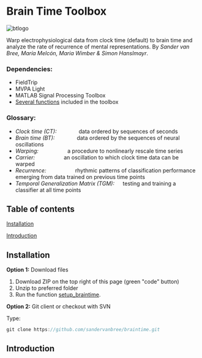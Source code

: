 # Brain Time Toolbox

![btlogo](https://i.imgur.com/cjhrUnt.png)

Warp electrophysiological data from clock time (default) to brain time and analyze the rate of recurrence of mental representations. By *Sander van Bree, María Melcón, Maria Wimber & Simon Hanslmayr*.

### Dependencies:
- FieldTrip
- MVPA Light
- MATLAB Signal Processing Toolbox
- [Several functions](dependencies) included in the toolbox

### Glossary:
- *Clock time (CT):*         &emsp; &emsp; &emsp;           data ordered by sequences of seconds
- *Brain time (BT):*         &emsp; &emsp; &emsp;          data ordered by the sequences of neural oscillations
- *Warping:*                 &emsp; &emsp; &emsp; &emsp;             a procedure to nonlinearly rescale time series
- *Carrier:*                 &emsp; &emsp; &emsp; &emsp;             an oscillation to which clock time data can be warped
- *Recurrence:*              &emsp; &emsp; &emsp; &emsp;             rhythmic patterns of classification performance emerging from data trained on previous time points
- *Temporal Generalization Matrix (TGM):* &emsp; testing and training a classifier at all time points

## Table of contents
[Installation](#installation)

[Introduction](#introduction)

## Installation
**Option 1:** Download files

1. Download ZIP on the top right of this page (green "code" button)
2. Unzip to preferred folder
3. Run the function [setup_braintime](setup).

**Option 2:** Git client or checkout with SVN

Type:
```java
git clone https://github.com/sandervanbree/braintime.git
```

## Introduction
